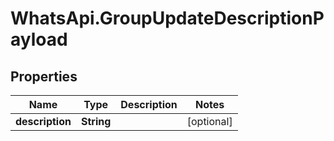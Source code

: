 # WhatsApi.GroupUpdateDescriptionPayload

## Properties

Name | Type | Description | Notes
------------ | ------------- | ------------- | -------------
**description** | **String** |  | [optional] 



